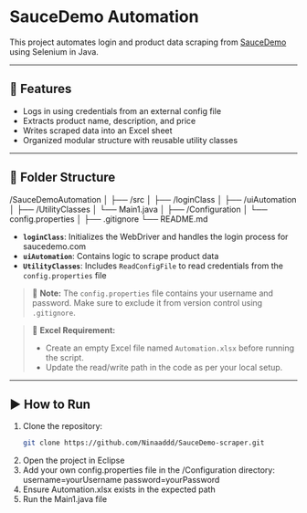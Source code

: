 # SauceDemo Automation

This project automates login and product data scraping from [SauceDemo](https://www.saucedemo.com/) using Selenium in Java.

---

## 🚀 Features

- Logs in using credentials from an external config file
- Extracts product name, description, and price
- Writes scraped data into an Excel sheet
- Organized modular structure with reusable utility classes

---

## 📁 Folder Structure

/SauceDemoAutomation
│
├── /src
│ ├── /loginClass
│ ├── /uiAutomation
│ ├── /UtilityClasses
│ └── Main1.java
│
├── /Configuration
│ └── config.properties
│
├── .gitignore
└── README.md

- **`loginClass`**: Initializes the WebDriver and handles the login process for saucedemo.com
- **`uiAutomation`**: Contains logic to scrape product data
- **`UtilityClasses`**: Includes `ReadConfigFile` to read credentials from the `config.properties` file

> 🔐 **Note:** The `config.properties` file contains your username and password. Make sure to exclude it from version control using `.gitignore`.

> 📄 **Excel Requirement:**
>
> - Create an empty Excel file named `Automation.xlsx` before running the script.
> - Update the read/write path in the code as per your local setup.

---

## ▶️ How to Run

1. Clone the repository:
   ```bash
   git clone https://github.com/Ninaaddd/SauceDemo-scraper.git
   ```
2. Open the project in Eclipse
3. Add your own config.properties file in the /Configuration directory:
   username=yourUsername
   password=yourPassword
4. Ensure Automation.xlsx exists in the expected path
5. Run the Main1.java file

